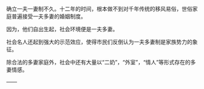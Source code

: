 确立一夫一妻制不久。十二年的时间，根本做不到对千年传统的移风易俗，世俗家庭普遍接受一夫多妻的婚姻制度。

因为，他们自出生起，社会环境便是一夫多妻。

社会名人还起到强大的示范效应，使得市民们反倒认为一夫多妻制是家族势力的象征。

除合法的多妻家庭外，社会中还有大量以“二奶”，“外室”，“情人”等形式存在的多妻情感。

——

